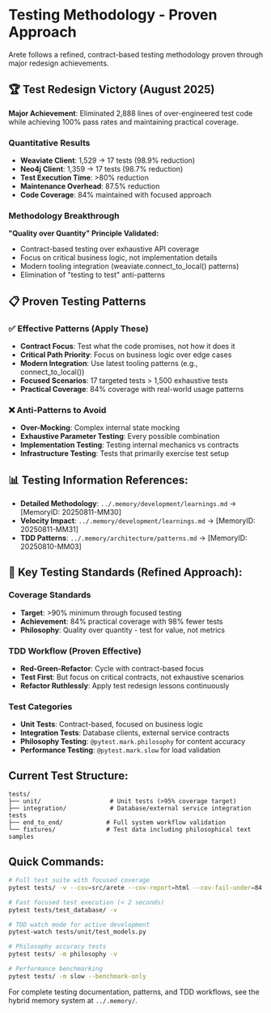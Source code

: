 # Testing Methodology - Proven Approach

Arete follows a refined, contract-based testing methodology proven through major redesign achievements.

## 🏆 Test Redesign Victory (August 2025)

**Major Achievement**: Eliminated 2,888 lines of over-engineered test code while achieving 100% pass rates and maintaining practical coverage.

### Quantitative Results
- **Weaviate Client**: 1,529 → 17 tests (98.9% reduction)
- **Neo4j Client**: 1,359 → 17 tests (98.7% reduction)  
- **Test Execution Time**: >80% reduction
- **Maintenance Overhead**: 87.5% reduction
- **Code Coverage**: 84% maintained with focused approach

### Methodology Breakthrough

**"Quality over Quantity" Principle Validated:**
- Contract-based testing over exhaustive API coverage
- Focus on critical business logic, not implementation details
- Modern tooling integration (weaviate.connect_to_local() patterns)
- Elimination of "testing to test" anti-patterns

## 📋 Proven Testing Patterns

### ✅ Effective Patterns (Apply These)
- **Contract Focus**: Test what the code promises, not how it does it
- **Critical Path Priority**: Focus on business logic over edge cases
- **Modern Integration**: Use latest tooling patterns (e.g., connect_to_local())
- **Focused Scenarios**: 17 targeted tests > 1,500 exhaustive tests
- **Practical Coverage**: 84% coverage with real-world usage patterns

### ❌ Anti-Patterns to Avoid
- **Over-Mocking**: Complex internal state mocking
- **Exhaustive Parameter Testing**: Every possible combination
- **Implementation Testing**: Testing internal mechanics vs contracts
- **Infrastructure Testing**: Tests that primarily exercise test setup

## 📊 Testing Information References:

- **Detailed Methodology**: `../.memory/development/learnings.md` → [MemoryID: 20250811-MM30]
- **Velocity Impact**: `../.memory/development/learnings.md` → [MemoryID: 20250811-MM31]
- **TDD Patterns**: `../.memory/architecture/patterns.md` → [MemoryID: 20250810-MM03]

## 🎯 Key Testing Standards (Refined Approach):

### Coverage Standards
- **Target**: >90% minimum through focused testing
- **Achievement**: 84% practical coverage with 98% fewer tests
- **Philosophy**: Quality over quantity - test for value, not metrics

### TDD Workflow (Proven Effective)
- **Red-Green-Refactor**: Cycle with contract-based focus
- **Test First**: But focus on critical contracts, not exhaustive scenarios
- **Refactor Ruthlessly**: Apply test redesign lessons continuously

### Test Categories
- **Unit Tests**: Contract-based, focused on business logic
- **Integration Tests**: Database clients, external service contracts
- **Philosophy Testing**: `@pytest.mark.philosophy` for content accuracy
- **Performance Testing**: `@pytest.mark.slow` for load validation

## Current Test Structure:

```
tests/
├── unit/                   # Unit tests (>95% coverage target)
├── integration/            # Database/external service integration tests  
├── end_to_end/            # Full system workflow validation
└── fixtures/              # Test data including philosophical text samples
```

## Quick Commands:
```bash
# Full test suite with focused coverage
pytest tests/ -v --cov=src/arete --cov-report=html --cov-fail-under=84

# Fast focused test execution (< 2 seconds)
pytest tests/test_database/ -v

# TDD watch mode for active development
pytest-watch tests/unit/test_models.py

# Philosophy accuracy tests
pytest tests/ -m philosophy -v

# Performance benchmarking
pytest tests/ -m slow --benchmark-only
```


For complete testing documentation, patterns, and TDD workflows, see the hybrid memory system at `../.memory/`.